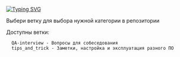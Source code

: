 [![Typing SVG](https://readme-typing-svg.herokuapp.com?color=%2336BCF7&lines=Привет,+друг)](https://git.io/typing-svg)


Выбери ветку для выбора нужной категории в репозитории

Доступны ветки: 

      QA-interview - Вопросы для собеседования
      tips_and_trick - Заметки, настройка и эксплуатация разного ПО
